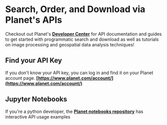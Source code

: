 # Search, Order, and Download via Planet's APIs

Checkout out Planet's  **[Developer Center](https://developers.planet.com/)** for API documentation and guides to get started with programmatic search and download as well as tutorials on image processing and geospatial data analysis techniques!

## Find your API Key
If you don't know your API key, you can log in and find it on your Planet account page.
**[https://www.planet.com/account/](https://www.planet.com/account/)**

## Jupyter Notebooks
If you're a python developer, the **[Planet notebooks repository](https://github.com/planetlabs/notebooks)** has interactive API usage examples
